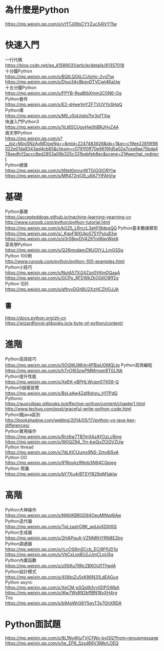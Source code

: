 # 為什麼是Python  
https://mp.weixin.qq.com/s/vYfTJ09sCYYZucX4IVY11w  

# 快速入門  
一行代碼  
https://blog.csdn.net/qq_41589031/article/details/81357018  
十分鐘Python  
https://mp.weixin.qq.com/s/BQtLQGliLCUtsHc-2ysTIw  
https://mp.weixin.qq.com/s/Djuo34c8bgyDTVCwt4KaUw  
十五分鐘Python  
https://mp.weixin.qq.com/s/FPYB-ReaBtbXmm2C0N6-Og  
Python套件  
https://mp.weixin.qq.com/s/E2-sHwe1mYZFTVUVYoSHqQ  
Python庫  
https://mp.weixin.qq.com/s/MlI_y5idJjqIq7hr3ofTXw  
快速入門Python3  
https://mp.weixin.qq.com/s/1jLt65CUgvHw0hBRJHvZ4A  
兩天學Python  
https://mp.weixin.qq.com/s?__biz=Mzg5NzAxMDgwNg==&mid=2247483926&idx=1&sn=c19ee22819f98022e01da9343ad4cb85&chksm=c0791f0ff70e9619fd5a02a7cea9ae75bda478eedfcf2accc8ed2853a09b325c331bebfeb8ec&scene=21#wechat_redirect   
Python總匯    
https://mp.weixin.qq.com/s/t6tet0mrunWTGiGGIORYIw  
https://mp.weixin.qq.com/s/Mft472nlO9_u9A7YlFAhVw  

# 基礎  
Python基礎  
https://accepteddoge.github.io/machine-learning-yearning-cn 
http://www.runoob.com/python/python-tutorial.html  
https://mp.weixin.qq.com/s/kG25_LRrccL3ehFl9dpgQQ 
Python基本數據類型  
https://mp.weixin.qq.com/s/_KgpF8lXUko575YPuIu83w  
https://mp.weixin.qq.com/s/q3r08pyDV429TniWayWptA  
菜鳥學Python  
https://mp.weixin.qq.com/s/Q26mudamZWJOIYJ_LmGSSg  
Python 100例  
http://www.runoob.com/python/python-100-examples.html  
Python小技巧  
https://mp.weixin.qq.com/s/NutA57Xi24Zzo0VKmDQaaA  
https://mp.weixin.qq.com/s/GCPo_RFDWkZkOGtIO8ff2g  
Python 切片  
https://mp.weixin.qq.com/s/afhvyDGjt8U2XzHCZHOJJA  


## 書  
https://docs.python.org/zh-cn  
https://wizardforcel.gitbooks.io/a-byte-of-python/content/  

# 進階  
Python高效技巧  
https://mp.weixin.qq.com/s/5OQWJ96rkr4PBjaUGMQLtg 
Python高效編程  
https://mp.weixin.qq.com/s/h7yO9l3zwPMMmoer8TGLNA  
Python提升性能  
https://mp.weixin.qq.com/s/XeEK-vBPHLWcjpn5TK59-Q  
Python5個壞習慣  
https://mp.weixin.qq.com/s/BxLeAw4Zaf8shzu_H17PdQ  
Pythonic  
https://guoruibiao.gitbooks.io/effective-python/content/chapter1.html  
http://www.techug.com/post/graceful-write-python-code.html  
Python跟java區別  
http://bookshadow.com/weblog/2014/05/17/python-vs-java-key-differences/  
Python實用操作  
https://mp.weixin.qq.com/s/Rrz6w7TB7m0AzAYOzLcRmg  
https://mp.weixin.qq.com/s/W0QZ94_7m-kwQyZf2GVZUw  
Python thread  
https://mp.weixin.qq.com/s/7dLKlCUumx9NS-Zmv8iSvA  
Python OO  
https://mp.weixin.qq.com/s/IFRloykz9Nnb3N94CQpieg  
Python 爬蟲  
https://mp.weixin.qq.com/s/bY7Xu4rBTSYf829qM1aklw  

# 高階  
Python大神操作  
https://mp.weixin.qq.com/s/NWjiKBRGD94OeuMlNwl6Aw  
Python迭代器  
https://mp.weixin.qq.com/s/TpLzaslrO8K_wdJqXD0I0Q  
Python生成器  
https://mp.weixin.qq.com/s/2HAPquA-VZNNRHYRN8E2bg  
Python調適器  
https://mp.weixin.qq.com/s/rLcOS6mSCcb_ECj9FfUD1g  
https://mp.weixin.qq.com/s/VtjCxLvjdEji2JJmCLpUSg  
Python內置函數  
https://mp.weixin.qq.com/s/z9SKu79RcZBKOUl1TfgplA  
Python設計模式  
https://mp.weixin.qq.com/s/456toZu5xK86N31LdEAGug  
Python async  
https://mp.weixin.qq.com/s/XeCM-pSQsIlb1yy0DPGWbA  
https://mp.weixin.qq.com/s/iKw7WsR92bffBN18yXH4rg  
Trio  
https://mp.weixin.qq.com/s/b9ApWrG6Y5qvT3s7GhXRDA   

# Python面試題
https://mp.weixin.qq.com/s/8L1NytKIuTVjCfWo-byI3Q?from=groupmessage  
https://mp.weixin.qq.com/s/Iw_EP8_Szsd66V3MkrLOEQ  
